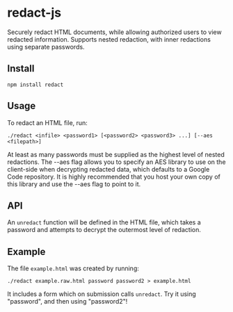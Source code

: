 redact-js
=========

Securely redact HTML documents, while allowing authorized users to view redacted information.
Supports nested redaction, with inner redactions using separate passwords.

Install
-------

`npm install redact`

Usage
-----

To redact an HTML file, run:

`./redact <infile> <password1> [<password2> <password3> ...] [--aes <filepath>]`

At least as many passwords must be supplied as the highest level of nested redactions.
The --aes flag allows you to specify an AES library to use on the client-side when decrypting
redacted data, which defaults to a Google Code repository. It is highly recommended that
you host your own copy of this library and use the --aes flag to point to it.

API
---

An `unredact` function will be defined in the HTML file, which takes a password and attempts
to decrypt the outermost level of redaction.

Example
-------

The file `example.html` was created by running:

`./redact example.raw.html password password2 > example.html`

It includes a form which on submission calls `unredact`. Try it using "password", and then using "password2"!
